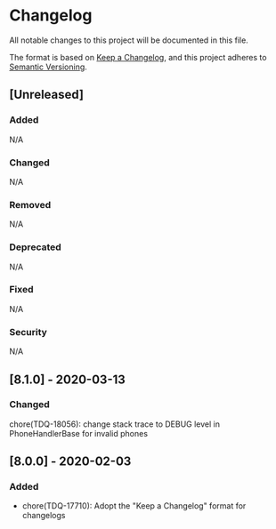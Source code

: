 # Changelog
All notable changes to this project will be documented in this file.

The format is based on [Keep a Changelog](https://keepachangelog.com/en/1.0.0/),
and this project adheres to [Semantic Versioning](https://semver.org/spec/v2.0.0.html).

## [Unreleased]
### Added
N/A
### Changed
N/A
### Removed
N/A
### Deprecated
N/A
### Fixed
N/A
### Security
N/A

## [8.1.0] - 2020-03-13
### Changed
chore(TDQ-18056): change stack trace to DEBUG level in PhoneHandlerBase for invalid phones

## [8.0.0] - 2020-02-03
### Added
- chore(TDQ-17710): Adopt the "Keep a Changelog" format for changelogs
